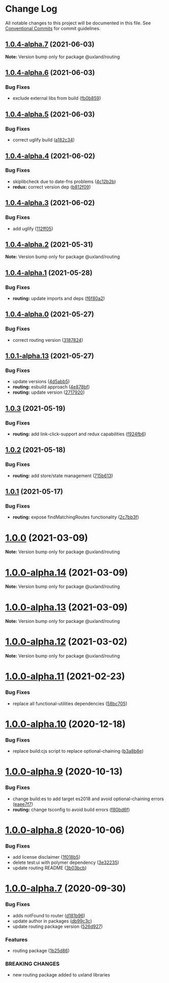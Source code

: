 # Change Log

All notable changes to this project will be documented in this file.
See [Conventional Commits](https://conventionalcommits.org) for commit guidelines.

## [1.0.4-alpha.7](https://github.com/uxland/uxland/compare/@uxland/routing@1.0.4-alpha.6...@uxland/routing@1.0.4-alpha.7) (2021-06-03)

**Note:** Version bump only for package @uxland/routing





## [1.0.4-alpha.6](https://github.com/uxland/uxland/compare/@uxland/routing@1.0.4-alpha.5...@uxland/routing@1.0.4-alpha.6) (2021-06-03)


### Bug Fixes

* exclude external libs from build ([fb0b859](https://github.com/uxland/uxland/commit/fb0b859bbfe165987709fade29ebdced36b3fab7))





## [1.0.4-alpha.5](https://github.com/uxland/uxland/compare/@uxland/routing@1.0.4-alpha.4...@uxland/routing@1.0.4-alpha.5) (2021-06-03)


### Bug Fixes

* correct uglify build ([a182c34](https://github.com/uxland/uxland/commit/a182c34cdd7a79d94c6c6476b7ba12e59fbf1bbe))





## [1.0.4-alpha.4](https://github.com/uxland/uxland/compare/@uxland/routing@1.0.4-alpha.3...@uxland/routing@1.0.4-alpha.4) (2021-06-02)


### Bug Fixes

* skiplibcheck due to date-fns problems ([4c12b2b](https://github.com/uxland/uxland/commit/4c12b2b49d03bf410b2f9dd40d85053617fbf3e8))
* **redux:** correct version dep ([b812f09](https://github.com/uxland/uxland/commit/b812f090f4f9045a617170d044f59d7a815b03c1))





## [1.0.4-alpha.3](https://github.com/uxland/uxland/compare/@uxland/routing@1.0.4-alpha.2...@uxland/routing@1.0.4-alpha.3) (2021-06-02)


### Bug Fixes

* add uglify ([112ff05](https://github.com/uxland/uxland/commit/112ff051f6344fbdff5d8c0e701256db78bb0d19))





## [1.0.4-alpha.2](https://github.com/uxland/uxland/compare/@uxland/routing@1.0.4-alpha.1...@uxland/routing@1.0.4-alpha.2) (2021-05-31)

**Note:** Version bump only for package @uxland/routing





## [1.0.4-alpha.1](https://github.com/uxland/uxland/compare/@uxland/routing@1.0.4-alpha.0...@uxland/routing@1.0.4-alpha.1) (2021-05-28)


### Bug Fixes

* **routing:** update imports and deps ([f6f80a2](https://github.com/uxland/uxland/commit/f6f80a2f94256f4c0ac54183b413f8eb4d362395))





## [1.0.4-alpha.0](https://github.com/uxland/uxland/compare/@uxland/routing@1.0.1-alpha.13...@uxland/routing@1.0.4-alpha.0) (2021-05-27)


### Bug Fixes

* correct routing version ([3187824](https://github.com/uxland/uxland/commit/3187824312340280f6d26b3ff6844c36acc1feea))





## [1.0.1-alpha.13](https://github.com/uxland/uxland/compare/@uxland/routing@1.0.3...@uxland/routing@1.0.1-alpha.13) (2021-05-27)


### Bug Fixes

* update versions ([4d5abb5](https://github.com/uxland/uxland/commit/4d5abb5946cbcb39b2cde3b9ebf2ea61892b9e1a))
* **routing:** esbuild approach ([4e878bf](https://github.com/uxland/uxland/commit/4e878bf26b486b8de16cb23a40e7b1811b256b7f))
* **routing:** update version ([2717920](https://github.com/uxland/uxland/commit/2717920d79214ecf8949e34e4d4faa0e21396045))





## [1.0.3](https://github.com/uxland/uxland/compare/@uxland/routing@1.0.2...@uxland/routing@1.0.3) (2021-05-19)


### Bug Fixes

* **routing:** add link-click-support and redux capabilities ([f924fb6](https://github.com/uxland/uxland/commit/f924fb6796708446aa5f20bb55af87c58bb58990))





## [1.0.2](https://github.com/uxland/uxland/compare/@uxland/routing@1.0.1...@uxland/routing@1.0.2) (2021-05-18)


### Bug Fixes

* **routing:** add store/state management ([715b613](https://github.com/uxland/uxland/commit/715b61364231c15780d0ad5ee7d44394113102b7))





## [1.0.1](https://github.com/uxland/uxland/compare/@uxland/routing@1.0.0...@uxland/routing@1.0.1) (2021-05-17)


### Bug Fixes

* **routing:** expose findMatchingRoutes functionality ([2c7bb3f](https://github.com/uxland/uxland/commit/2c7bb3f3a46d54fd59a1a78d966d671b2f3f6858))





# [1.0.0](https://github.com/uxland/uxland/compare/@uxland/routing@1.0.0-alpha.14...@uxland/routing@1.0.0) (2021-03-09)

**Note:** Version bump only for package @uxland/routing





# [1.0.0-alpha.14](https://github.com/uxland/uxland/compare/@uxland/routing@1.0.0-alpha.13...@uxland/routing@1.0.0-alpha.14) (2021-03-09)

**Note:** Version bump only for package @uxland/routing





# [1.0.0-alpha.13](https://github.com/uxland/uxland/compare/@uxland/routing@1.0.0-alpha.12...@uxland/routing@1.0.0-alpha.13) (2021-03-09)

**Note:** Version bump only for package @uxland/routing





# [1.0.0-alpha.12](https://github.com/uxland/uxland/compare/@uxland/routing@1.0.0-alpha.11...@uxland/routing@1.0.0-alpha.12) (2021-03-02)

**Note:** Version bump only for package @uxland/routing





# [1.0.0-alpha.11](https://github.com/uxland/uxland/compare/@uxland/routing@1.0.0-alpha.10...@uxland/routing@1.0.0-alpha.11) (2021-02-23)


### Bug Fixes

* replace all functional-utilities dependencies ([58bc705](https://github.com/uxland/uxland/commit/58bc7052d3c59fdeac3bad13b8f43b11b611b29b))





# [1.0.0-alpha.10](https://github.com/uxland/uxland/compare/@uxland/routing@1.0.0-alpha.9...@uxland/routing@1.0.0-alpha.10) (2020-12-18)


### Bug Fixes

* replace build:cjs script to replace optional-chaining ([b3a8b8e](https://github.com/uxland/uxland/commit/b3a8b8e06843d92ee7b11d5c021758a4ba016820))





# [1.0.0-alpha.9](https://github.com/uxland/uxland/compare/@uxland/routing@1.0.0-alpha.8...@uxland/routing@1.0.0-alpha.9) (2020-10-13)


### Bug Fixes

* change build:es to add target es2018 and avoid optional-chaining errors ([eaee7f7](https://github.com/uxland/uxland/commit/eaee7f79aecc91010963cb79fc4e95a70c5c9c74))
* **routing:** change tsconfig to avoid build errors ([f80bd6f](https://github.com/uxland/uxland/commit/f80bd6f4103e4dc4eab48cf97db252c87fddda10))





# [1.0.0-alpha.8](https://github.com/uxland/uxland/compare/@uxland/routing@1.0.0-alpha.7...@uxland/routing@1.0.0-alpha.8) (2020-10-06)


### Bug Fixes

* add license disclaimer ([1f018b5](https://github.com/uxland/uxland/commit/1f018b5d5688f0514963e45a15d20b6a4e3013b9))
* delete test:ui with polymer dependency ([3e32235](https://github.com/uxland/uxland/commit/3e3223503c2ef62273288bdb64482331f8b97ff9))
* update routing README ([3b03bcb](https://github.com/uxland/uxland/commit/3b03bcb1335d9a3b14159436ac1c0d0179586512))





# [1.0.0-alpha.7](https://github.com/uxland/uxland/compare/@uxland/routing@1.0.0-alpha.6...@uxland/routing@1.0.0-alpha.7) (2020-09-30)


### Bug Fixes

* adds notFound to router ([d181b96](https://github.com/uxland/uxland/commit/d181b9673285d17228e0d6c3cd128946e5546eab))
* update author in packages ([db99c3c](https://github.com/uxland/uxland/commit/db99c3c8c54fd0d62dfb0d7894e0e8b0962751b0))
* update routing package version ([526d927](https://github.com/uxland/uxland/commit/526d927ed044ac1421b3e4e25b784ee2258abe20))


### Features

* routing package ([1b25d86](https://github.com/uxland/uxland/commit/1b25d8654bf0726922b007db7ce613c7e7da8a74))


### BREAKING CHANGES

* new routing package added to uxland libraries
